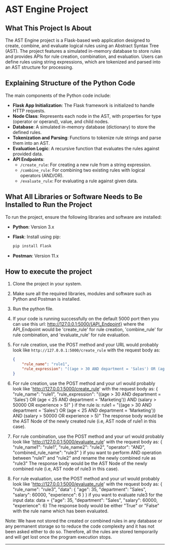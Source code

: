 # AST Engine Project

## What This Project Is About

The AST Engine project is a Flask-based web application designed to create, combine, and evaluate logical rules using an Abstract Syntax Tree (AST). The project features a simulated in-memory database to store rules and provides APIs for rule creation, combination, and evaluation. Users can define rules using string expressions, which are tokenized and parsed into an AST structure for processing.

## Explaining Structure of the Python Code

The main components of the Python code include:

- **Flask App Initialization**: The Flask framework is initialized to handle HTTP requests.
- **Node Class**: Represents each node in the AST, with properties for type (operator or operand), value, and child nodes.
- **Database**: A simulated in-memory database (dictionary) to store the defined rules.
- **Tokenization and Parsing**: Functions to tokenize rule strings and parse them into an AST.
- **Evaluation Logic**: A recursive function that evaluates the rules against provided data.
- **API Endpoints**: 
  - `/create_rule`: For creating a new rule from a string expression.
  - `/combine_rule`: For combining two existing rules with logical operators (AND/OR).
  - `/evaluate_rule`: For evaluating a rule against given data.

## What All Libraries or Software Needs to Be Installed to Run the Project

To run the project, ensure the following libraries and software are installed:

- **Python**: Version 3.x
- **Flask**: Install using pip:
  
  ```bash
  pip install Flask
- **Postman**: Version 11.x

## How to execute the project

1. Clone the project in your system.
2. Make sure all the required libraries, modules and software such as Python and Postman is installed.
3. Run the python file.
4. If your code is running successfully on the default 5000 port then you can use this url: http://127.0.0.1:5000/{API_Endpoint} where the API_Endpoint would be 'create_rule' for rule creation, 'combine_rule' for rule combination, and 'evaluate_rule' for rule evaluation.
5. For rule creation, use the POST method and your URL would probably look like `http://127.0.0.1:5000/create_rule` with the request body as:

   ```json
   {
       "rule_name": "rule1",
       "rule_expression": "((age > 30 AND department = 'Sales') OR (age < 25 AND department = 'Marketing')) AND (salary > 50000 OR experience > 5)"
   }

6. For rule creation, use the POST method and your url would probably look like 'http://127.0.0.1:5000/create_rule' with the request body as:
   {
    "rule_name": "rule1",
    "rule_expression": "((age > 30 AND department = 'Sales') OR (age < 25 AND department = 'Marketing')) AND (salary > 50000 OR experience > 5)"
}
if the rule is:
rule1 = "((age > 30 AND department = 'Sales') OR (age < 25 AND department = 'Marketing')) AND (salary > 50000 OR experience > 5)"
The response body would be the AST Node of the newly created rule (i.e, AST node of rule1 in this case).
7. For rule combination, use the POST method and your url would probably look like 'http://127.0.0.1:5000/evaluate_rule' with the request body as:
   {
   "rule_name1": "rule1",
   "rule_name2": "rule2",
   "operator": "AND", 
   "combined_rule_name": "rule3"
}
if you want to perform AND operation between "rule1" and "rule2" and rename the newly combined rule as "rule3"
The response body would be the AST Node of the newly combined rule (i.e, AST node of rule3 in this case).
9. For rule evaluation, use the POST method and your url would probably look like 'http://127.0.0.1:5000/evaluate_rule' with the request body as:
   {
   "rule_name": "rule3",
   "data": {
       "age": 35,
       "department": "Sales",
       "salary": 60000,
       "experience": 6
   }
}
if you want to evaluate rule3 for the input data: data = {"age": 35, "department": "Sales", "salary": 60000, "experience": 6}
The response body would be either "True" or "False" with the rule name which has been evaluated.

Note: We have not stored the created or combined rules in any database or any permanent storage so to reduce the code complexity and it has not been asked either to do so. Therefore, all the rules are stored temporarily and will get lost once the program execution stops.

---
